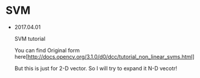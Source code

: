 # SVM
   - 2017.04.01

      SVM tutorial

      You can find Original form here[http://docs.opencv.org/3.1.0/d0/dcc/tutorial_non_linear_svms.html]

      But this is just for 2-D vector. So I will try to expand it N-D vecotr!
